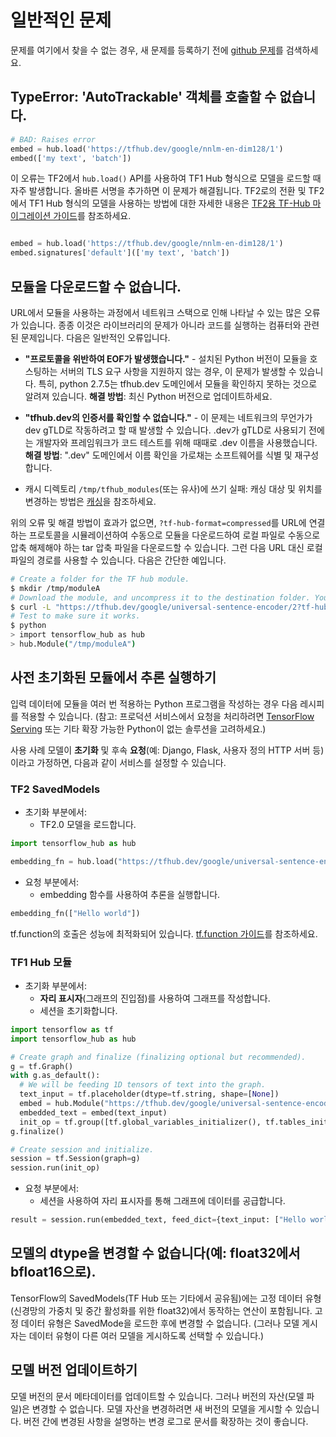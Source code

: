 <!--* freshness: { owner: 'maringeo' reviewed: '2021-04-12' review_interval: '6 months' } *-->

# 일반적인 문제

문제를 여기에서 찾을 수 없는 경우, 새 문제를 등록하기 전에 [github 문제](https://github.com/tensorflow/hub/issues)를 검색하세요.

## TypeError: 'AutoTrackable' 객체를 호출할 수 없습니다.

```python
# BAD: Raises error
embed = hub.load('https://tfhub.dev/google/nnlm-en-dim128/1')
embed(['my text', 'batch'])
```

이 오류는 TF2에서 `hub.load()` API를 사용하여 TF1 Hub 형식으로 모델을 로드할 때 자주 발생합니다. 올바른 서명을 추가하면 이 문제가 해결됩니다. TF2로의 전환 및 TF2에서 TF1 Hub 형식의 모델을 사용하는 방법에 대한 자세한 내용은 [TF2용 TF-Hub 마이그레이션 가이드](migration_tf2.md)를 참조하세요.

```python

embed = hub.load('https://tfhub.dev/google/nnlm-en-dim128/1')
embed.signatures['default'](['my text', 'batch'])
```

## 모듈을 다운로드할 수 없습니다.

URL에서 모듈을 사용하는 과정에서 네트워크 스택으로 인해 나타날 수 있는 많은 오류가 있습니다. 종종 이것은 라이브러리의 문제가 아니라 코드를 실행하는 컴퓨터와 관련된 문제입니다. 다음은 일반적인 오류입니다.

- **"프로토콜을 위반하여 EOF가 발생했습니다."** - 설치된 Python 버전이 모듈을 호스팅하는 서버의 TLS 요구 사항을 지원하지 않는 경우, 이 문제가 발생할 수 있습니다. 특히, python 2.7.5는 tfhub.dev 도메인에서 모듈을 확인하지 못하는 것으로 알려져 있습니다. **해결 방법**: 최신 Python 버전으로 업데이트하세요.

- **"tfhub.dev의 인증서를 확인할 수 없습니다."** - 이 문제는 네트워크의 무언가가 dev gTLD로 작동하려고 할 때 발생할 수 있습니다. .dev가 gTLD로 사용되기 전에는 개발자와 프레임워크가 코드 테스트를 위해 때때로 .dev 이름을 사용했습니다. **해결 방법**: ".dev" 도메인에서 이름 확인을 가로채는 소프트웨어를 식별 및 재구성합니다.

- 캐시 디렉토리 `/tmp/tfhub_modules`(또는 유사)에 쓰기 실패: 캐싱 대상 및 위치를 변경하는 방법은 [캐싱](caching.md)을 참조하세요.

위의 오류 및 해결 방법이 효과가 없으면, `?tf-hub-format=compressed`를 URL에 연결하는 프로토콜을 시뮬레이션하여 수동으로 모듈을 다운로드하여 로컬 파일로 수동으로 압축 해제해야 하는 tar 압축 파일을 다운로드할 수 있습니다. 그런 다음 URL 대신 로컬 파일의 경로를 사용할 수 있습니다. 다음은 간단한 예입니다.

```bash
# Create a folder for the TF hub module.
$ mkdir /tmp/moduleA
# Download the module, and uncompress it to the destination folder. You might want to do this manually.
$ curl -L "https://tfhub.dev/google/universal-sentence-encoder/2?tf-hub-format=compressed" | tar -zxvC /tmp/moduleA
# Test to make sure it works.
$ python
> import tensorflow_hub as hub
> hub.Module("/tmp/moduleA")
```

## 사전 초기화된 모듈에서 추론 실행하기

입력 데이터에 모듈을 여러 번 적용하는 Python 프로그램을 작성하는 경우 다음 레시피를 적용할 수 있습니다. (참고: 프로덕션 서비스에서 요청을 처리하려면 [TensorFlow Serving](https://www.tensorflow.org/tfx/guide/serving) 또는 기타 확장 가능한 Python이 없는 솔루션을 고려하세요.)

사용 사례 모델이 **초기화** 및 후속 **요청**(예: Django, Flask, 사용자 정의 HTTP 서버 등)이라고 가정하면, 다음과 같이 서비스를 설정할 수 있습니다.

### TF2 SavedModels

- 초기화 부분에서:
    - TF2.0 모델을 로드합니다.

```python
import tensorflow_hub as hub

embedding_fn = hub.load("https://tfhub.dev/google/universal-sentence-encoder/4")
```

- 요청 부분에서:
    - embedding 함수를 사용하여 추론을 실행합니다.

```python
embedding_fn(["Hello world"])
```

tf.function의 호출은 성능에 최적화되어 있습니다. [tf.function 가이드](https://www.tensorflow.org/guide/function)를 참조하세요.

### TF1 Hub 모듈

- 초기화 부분에서:
    - **자리 표시자**(그래프의 진입점)를 사용하여 그래프를 작성합니다.
    - 세션을 초기화합니다.

```python
import tensorflow as tf
import tensorflow_hub as hub

# Create graph and finalize (finalizing optional but recommended).
g = tf.Graph()
with g.as_default():
  # We will be feeding 1D tensors of text into the graph.
  text_input = tf.placeholder(dtype=tf.string, shape=[None])
  embed = hub.Module("https://tfhub.dev/google/universal-sentence-encoder/2")
  embedded_text = embed(text_input)
  init_op = tf.group([tf.global_variables_initializer(), tf.tables_initializer()])
g.finalize()

# Create session and initialize.
session = tf.Session(graph=g)
session.run(init_op)
```

- 요청 부분에서:
    - 세션을 사용하여 자리 표시자를 통해 그래프에 데이터를 공급합니다.

```python
result = session.run(embedded_text, feed_dict={text_input: ["Hello world"]})
```

## 모델의 dtype을 변경할 수 없습니다(예: float32에서 bfloat16으로).

TensorFlow의 SavedModels(TF Hub 또는 기타에서 공유됨)에는 고정 데이터 유형(신경망의 가중치 및 중간 활성화를 위한 float32)에서 동작하는 연산이 포함됩니다. 고정 데이터 유형은 SavedMode을 로드한 후에 변경할 수 없습니다. (그러나 모델 게시자는 데이터 유형이 다른 여러 모델을 게시하도록 선택할 수 있습니다.)

## 모델 버전 업데이트하기

모델 버전의 문서 메타데이터를 업데이트할 수 있습니다. 그러나 버전의 자산(모델 파일)은 변경할 수 없습니다. 모델 자산을 변경하려면 새 버전의 모델을 게시할 수 있습니다. 버전 간에 변경된 사항을 설명하는 변경 로그로 문서를 확장하는 것이 좋습니다.

